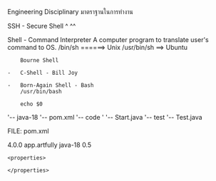 
Engineering Disciplinary มาตราฐานในการทำงาน


SSH - Secure Shell
	  ^		 ^^

Shell - Command Interpreter
		A computer program to translate user's command to OS.
		/bin/sh ======> Unix
		/usr/bin/sh ==> Ubuntu
		
		Bourne Shell

	-	C-Shell - Bill Joy
	
	-	Born-Again Shell - Bash
		/usr/bin/bash

		echo $0

'-- java-18
	'-- pom.xml
	'-- code
	'	'-- Start.java
	'-- test
		'-- Test.java

FILE: pom.xml

<project>
	<modelVersion> 4.0.0 </modelVersion>
	<groupId> app.artfully </groupId>
	<artifactId> java-18 </artifactId>
	<version> 0.5 </version>

	<properties> 
		
	</properties>

</project>

